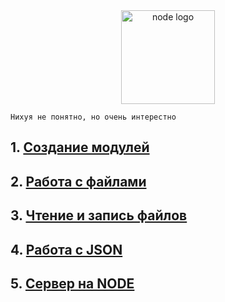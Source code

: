 <img src="https://green-api.com/en/docs/chatbots/nodejs/assets/nodejs.png" title="node logo" style="text-align:center; display: block; margin: 0 auto;" width="150" align="center">

```
Нихуя не понятно, но очень интерестно
```

<h2>
  1. <a href="https://github.com/lilkost/NODE_COURSE/tree/main/NODE_1" style="color: currentColor;">Создание модулей</a>
</h2>
<h2>
  2. <a href="https://github.com/lilkost/NODE_COURSE/tree/main/NODE_2" style="color: currentColor;">Работа с файлами</a>
</h2>
<h2>
  3. <a href="https://github.com/lilkost/NODE_COURSE/tree/main/NODE_3" style="color: currentColor;">Чтение и запись файлов</a>
</h2>
<h2>
   4. <a href="https://github.com/lilkost/NODE_COURSE/tree/main/NODE_4" style="color: currentColor;">Работа с JSON</a>
</h2>
<h2>
   5. <a href="https://github.com/lilkost/NODE_COURSE/tree/main/SERVER_NODE" style="color: currentColor;">Сервер на NODE</a>
</h2>

